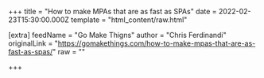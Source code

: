 
+++
title = "How to make MPAs that are as fast as SPAs"
date = 2022-02-23T15:30:00.000Z
template = "html_content/raw.html"

[extra]
feedName = "Go Make Thigns"
author = "Chris Ferdinandi"
originalLink = "https://gomakethings.com/how-to-make-mpas-that-are-as-fast-as-spas/"
raw = ""

+++

